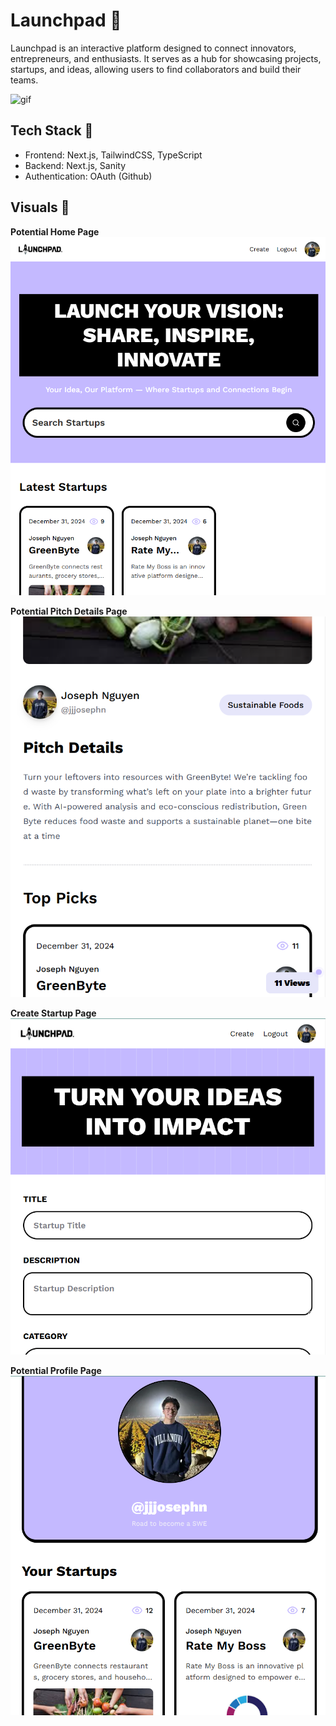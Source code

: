 # Launchpad 🚀
Launchpad is an interactive platform designed to connect innovators, entrepreneurs, and enthusiasts. It serves as a hub for showcasing projects, startups, and ideas, allowing users to find collaborators and build their teams.

<img width="300" alt="gif" src="https://media2.giphy.com/media/v1.Y2lkPTc5MGI3NjExdHE5MXh2MnFyOWV2eGx5NGo1bnBwOTRvaHc0anNjOWRnOXd4MGNuaiZlcD12MV9pbnRlcm5hbF9naWZfYnlfaWQmY3Q9Zw/qQclFat8OLLOb5cZFP/giphy.webp">

## Tech Stack 🔧
- Frontend: Next.js, TailwindCSS, TypeScript
- Backend: Next.js, Sanity
- Authentication: OAuth (Github)

## Visuals 🌟
**Potential Home Page**
![Potential Home Page](assets/home.png "A potential layout for the home page")

**Potential Pitch Details Page**
![Potential Pitch Details Page](assets/PitchDetails.png "A potential pitch for a product")

**Create Startup Page**
![Create Startup Page](assets/CreateStartup.png "The create startup page")

**Potential Profile Page**
![Potential Profile Page](assets/Profile.png "A potential profile page")
